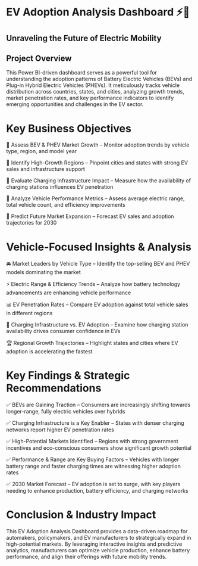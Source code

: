 # EV Adoption Analysis Dashboard ⚡🚗
## Unraveling the Future of Electric Mobility
## Project Overview
 This Power BI-driven dashboard serves as a powerful tool for understanding the adoption patterns of Battery Electric Vehicles (BEVs) and Plug-in Hybrid Electric 
 Vehicles (PHEVs). It meticulously tracks vehicle distribution across countries, states, and cities, analyzing growth trends, market penetration rates, and key 
 performance indicators to identify emerging opportunities and challenges in the EV sector.

# Key Business Objectives
🔹 Assess BEV & PHEV Market Growth – Monitor adoption trends by vehicle type, region, and model year

🔹 Identify High-Growth Regions – Pinpoint cities and states with strong EV sales and infrastructure support

🔹 Evaluate Charging Infrastructure Impact – Measure how the availability of charging stations influences EV penetration

🔹 Analyze Vehicle Performance Metrics – Assess average electric range, total vehicle count, and efficiency improvements

🔹 Predict Future Market Expansion – Forecast EV sales and adoption trajectories for 2030

# Vehicle-Focused Insights & Analysis
🚘 Market Leaders by Vehicle Type – Identify the top-selling BEV and PHEV models dominating the market

⚡ Electric Range & Efficiency Trends – Analyze how battery technology advancements are enhancing vehicle performance

📊 EV Penetration Rates – Compare EV adoption against total vehicle sales in different regions

🔋 Charging Infrastructure vs. EV Adoption – Examine how charging station availability drives consumer confidence in EVs

🏆 Regional Growth Trajectories – Highlight states and cities where EV adoption is accelerating the fastest

# Key Findings & Strategic Recommendations
✅ BEVs are Gaining Traction – Consumers are increasingly shifting towards longer-range, fully electric vehicles over hybrids

✅ Charging Infrastructure is a Key Enabler – States with denser charging networks report higher EV penetration rates

✅ High-Potential Markets Identified – Regions with strong government incentives and eco-conscious consumers show significant growth potential

✅ Performance & Range are Key Buying Factors – Vehicles with longer battery range and faster charging times are witnessing higher adoption rates

✅ 2030 Market Forecast – EV adoption is set to surge, with key players needing to enhance production, battery efficiency, and charging networks

# Conclusion & Industry Impact
 This EV Adoption Analysis Dashboard provides a data-driven roadmap for automakers, policymakers, and EV manufacturers to strategically expand in high-potential markets. 
 By leveraging interactive insights and predictive analytics, manufacturers can optimize vehicle production, enhance battery performance, and align their offerings with 
 future mobility trends.
